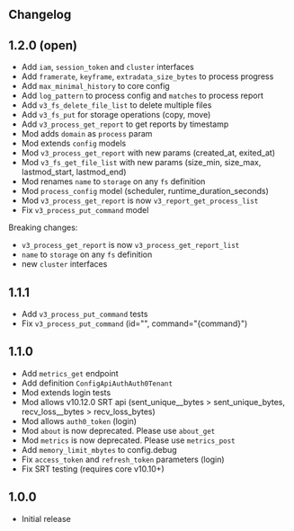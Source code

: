 Changelog
---------

## 1.2.0 (open)

-   Add `iam`, `session_token` and `cluster` interfaces
-   Add `framerate`, `keyframe`, `extradata_size_bytes` to process progress
-   Add `max_minimal_history` to core config
-   Add `log_pattern` to process config and `matches` to process report
-   Add `v3_fs_delete_file_list` to delete multiple files
-   Add `v3_fs_put` for storage operations (copy, move)
-   Add `v3_process_get_report` to get reports by timestamp
-   Mod adds `domain` as `process` param
-   Mod extends `config` models
-   Mod `v3_process_get_report` with new params (created_at, exited_at)
-   Mod `v3_fs_get_file_list` with new params (size_min, size_max, lastmod_start, lastmod_end)
-   Mod renames `name` to `storage` on any `fs` definition
-   Mod `process_config` model (scheduler, runtime_duration_seconds)
-   Mod `v3_process_get_report` is now `v3_report_get_process_list`
-   Fix `v3_process_put_command` model

Breaking changes:
- `v3_process_get_report` is now `v3_process_get_report_list`
- `name` to `storage` on any `fs` definition
- new `cluster` interfaces

## 1.1.1

-   Add `v3_process_put_command` tests
-   Fix `v3_process_put_command` (id="", command="{command}")

## 1.1.0

-   Add `metrics_get` endpoint
-   Add definition `ConfigApiAuthAuth0Tenant`
-   Mod extends login tests
-   Mod allows v10.12.0 SRT api (sent_unique__bytes > sent_unique_bytes, recv_loss__bytes > recv_loss_bytes)
-   Mod allows `auth0_token` (login)
-   Mod `about` is now deprecated. Please use `about_get`
-   Mod `metrics` is now deprecated. Please use `metrics_post`
-   Add `memory_limit_mbytes` to config.debug
-   Fix `access_token` and `refresh_token` parameters (login)
-   Fix SRT testing (requires core v10.10+)

## 1.0.0

-   Initial release
